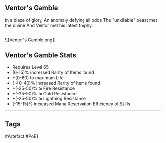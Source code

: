 ## Ventor's Gamble
In a blaze of glory,
An anomaly defying all odds
The "unkillable" beast met the divine
And Ventor met his latest trophy.
##
![[Ventor's Gamble.png]]
## Ventor's Gamble Stats
- Requires Level 65
- (6-15)% increased Rarity of Items found
- +(0-60) to maximum Life
- (-40-40)% increased Rarity of Items found
- +(-25-50)% to Fire Resistance
- +(-25-50)% to Cold Resistance
- +(-25-50)% to Lightning Resistance
- (-15-15)% increased Mana Reservation Efficiency of Skills


---
## Tags
#Artefact
#PoE1